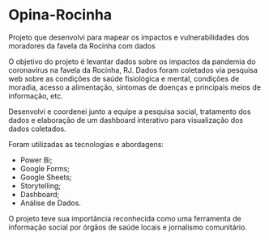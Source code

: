 # Opina-Rocinha
Projeto que desenvolvi para mapear os impactos e vulnerabilidades dos moradores da favela da Rocinha com dados


O objetivo do projeto é levantar dados sobre os impactos da pandemia do coronavírus na favela da Rocinha, RJ. Dados foram coletados via pesquisa web sobre as condições de saúde fisiológica e mental, condições de moradia, acesso a alimentação, sintomas de doenças e principais meios de informação, etc.

Desenvolvi e coordenei junto a equipe a pesquisa social, tratamento dos dados e elaboração de um dashboard interativo para visualização dos dados coletados.

Foram utilizadas as tecnologias e abordagens:
- Power Bi;
- Google Forms;
- Google Sheets;
- Storytelling;
- Dashboard;
- Análise de Dados.


O projeto teve sua importância reconhecida como uma ferramenta de informação social por órgãos de saúde locais e jornalismo comunitário.
